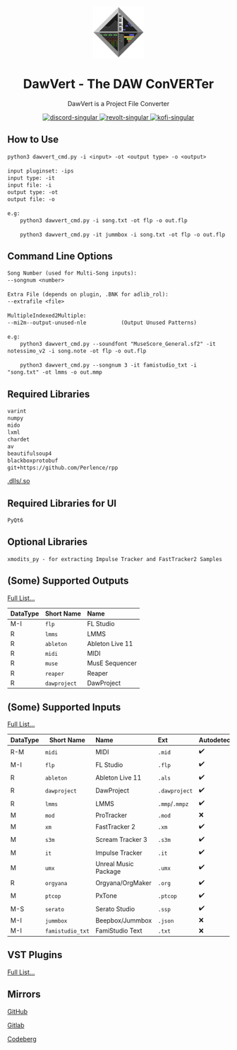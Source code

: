 <div align="center">
<img alt="DawVert Logo" src="docs/dawvert.svg" width=23% height=23%>

# DawVert - The DAW ConVERTer
</div>

<p align="center">
    DawVert is a Project File Converter
</p>

<p align="center">
  <a href="https://discord.gg/SWkR6Z9pQC">
    <img alt="discord-singular" height="56" src="https://cdn.jsdelivr.net/npm/@intergrav/devins-badges@3/assets/cozy/social/discord-singular_vector.svg">
  </a>
  <a href="http://rvlt.gg/TM9YGMQ9">
    <img alt="revolt-singular" height="56" src="https://cdn.jsdelivr.net/npm/@intergrav/devins-badges@3/assets/cozy/social/revolt-singular_vector.svg">
  </a>
  <a href="https://ko-fi.com/satyrdiamond">
    <img alt="kofi-singular" height="56" src="https://cdn.jsdelivr.net/npm/@intergrav/devins-badges@3/assets/cozy/donate/kofi-singular_vector.svg">
  </a>
</p>

## How to Use

```
python3 dawvert_cmd.py -i <input> -ot <output type> -o <output>

input pluginset: -ips
input type: -it 
input file: -i 
output type: -ot 
output file: -o

e.g: 
    python3 dawvert_cmd.py -i song.txt -ot flp -o out.flp

    python3 dawvert_cmd.py -it jummbox -i song.txt -ot flp -o out.flp

```

## Command Line Options
```
Song Number (used for Multi-Song inputs): 
--songnum <number>

Extra File (depends on plugin, .BNK for adlib_rol): 
--extrafile <file>

MultipleIndexed2Multiple:  
--mi2m--output-unused-nle           (Output Unused Patterns)

e.g: 
    python3 dawvert_cmd.py --soundfont "MuseScore_General.sf2" -it notessimo_v2 -i song.note -ot flp -o out.flp

    python3 dawvert_cmd.py --songnum 3 -it famistudio_txt -i "song.txt" -ot lmms -o out.mmp
```

## Required Libraries
```
varint
numpy
mido
lxml
chardet
av
beautifulsoup4
blackboxprotobuf
git+https://github.com/Perlence/rpp
```

[.dlls/.so](https://github.com/SatyrDiamond/DawVert-Libs)

## Required Libraries for UI
```
PyQt6
```

## Optional Libraries
```
xmodits_py - for extracting Impulse Tracker and FastTracker2 Samples
```

## (Some) Supported Outputs
[Full List...](docs/output_plugins.md)

| DataType | Short Name | Name |
| --- | --- | :--- |
| M-I | ```flp``` | FL Studio |
| R | ```lmms``` | LMMS |
| R | ```ableton``` | Ableton Live 11 |
| R | ```midi``` | MIDI |
| R | ```muse``` | MusE Sequencer |
| R | ```reaper``` | Reaper |
| R | ```dawproject``` | DawProject |

## (Some) Supported Inputs
[Full List...](docs/input_plugins.md)

| DataType | Short Name | Name | Ext | Autodetect | 
| --- | --- | :--- | :--- | :--- |
| R-M | ```midi``` | MIDI | ```.mid``` | ✔️ | 
| M-I | ```flp``` | FL Studio | ```.flp``` | ✔️ |
| R | ```ableton``` | Ableton Live 11 | ```.als``` | ✔️ |
| R | ```dawproject``` | DawProject | ```.dawproject``` | ✔️ |
| R | ```lmms``` | LMMS | ```.mmp```/```.mmpz``` | ✔️ |
| M | ```mod``` | ProTracker | ```.mod``` | ❌ | 
| M | ```xm``` | FastTracker 2 | ```.xm``` | ✔️ | 
| M | ```s3m``` | Scream Tracker 3 | ```.s3m``` | ✔️ | 
| M | ```it``` | Impulse Tracker | ```.it``` | ✔️ | 
| M | ```umx``` | Unreal Music Package  | ```.umx``` | ✔️ | 
| R | ```orgyana``` | Orgyana/OrgMaker | ```.org``` | ✔️ |
| M | ```ptcop``` | PxTone | ```.ptcop``` | ✔️ |
| M-S | ```serato``` | Serato Studio | ```.ssp``` | ✔️ |
| M-I | ```jummbox``` | Beepbox/Jummbox | ```.json``` | ❌ | 
| M-I | ```famistudio_txt``` | FamiStudio Text | ```.txt``` | ❌ | 

## VST Plugins
[Full List...](docs/vsts.md)

## Mirrors
[GitHub](https://github.com/SatyrDiamond/DawVert)

[Gitlab](https://gitlab.com/SatyrDiamond/DawVert)

[Codeberg](https://codeberg.org/SatyrDiamond/DawVert)
